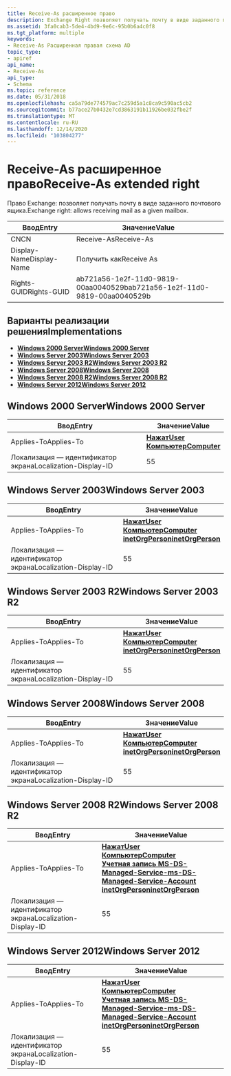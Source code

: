 ```yaml
---
title: Receive-As расширенное право
description: Exchange Right позволяет получать почту в виде заданного почтового ящика.
ms.assetid: 3fa0cab3-5de4-4bd9-9e6c-95b0b6a4c0f8
ms.tgt_platform: multiple
keywords:
- Receive-As Расширенная правая схема AD
topic_type:
- apiref
api_name:
- Receive-As
api_type:
- Schema
ms.topic: reference
ms.date: 05/31/2018
ms.openlocfilehash: ca5a79de774579ac7c259d5a1c8ca9c590ac5cb2
ms.sourcegitcommit: b77ace27b0432e7cd3863191b11926be032fbe2f
ms.translationtype: MT
ms.contentlocale: ru-RU
ms.lasthandoff: 12/14/2020
ms.locfileid: "103804277"
---
```

# <a name="receive-as-extended-right"></a><span data-ttu-id="854b4-104">Receive-As расширенное право</span><span class="sxs-lookup"><span data-stu-id="854b4-104">Receive-As extended right</span></span>

<span data-ttu-id="854b4-105">Право Exchange: позволяет получать почту в виде заданного почтового ящика.</span><span class="sxs-lookup"><span data-stu-id="854b4-105">Exchange right: allows receiving mail as a given mailbox.</span></span>



| <span data-ttu-id="854b4-106">Ввод</span><span class="sxs-lookup"><span data-stu-id="854b4-106">Entry</span></span> | <span data-ttu-id="854b4-107">Значение</span><span class="sxs-lookup"><span data-stu-id="854b4-107">Value</span></span> |
|--------------|--------------------------------------|
| <span data-ttu-id="854b4-108">CN</span><span class="sxs-lookup"><span data-stu-id="854b4-108">CN</span></span>           | <span data-ttu-id="854b4-109">Receive-As</span><span class="sxs-lookup"><span data-stu-id="854b4-109">Receive-As</span></span>                           |
| <span data-ttu-id="854b4-110">Display-Name</span><span class="sxs-lookup"><span data-stu-id="854b4-110">Display-Name</span></span> | <span data-ttu-id="854b4-111">Получить как</span><span class="sxs-lookup"><span data-stu-id="854b4-111">Receive As</span></span>                           |
| <span data-ttu-id="854b4-112">Rights-GUID</span><span class="sxs-lookup"><span data-stu-id="854b4-112">Rights-GUID</span></span>  | <span data-ttu-id="854b4-113">ab721a56-1e2f-11d0-9819-00aa0040529b</span><span class="sxs-lookup"><span data-stu-id="854b4-113">ab721a56-1e2f-11d0-9819-00aa0040529b</span></span> |



## <a name="implementations"></a><span data-ttu-id="854b4-114">Варианты реализации решения</span><span class="sxs-lookup"><span data-stu-id="854b4-114">Implementations</span></span>

-   [<span data-ttu-id="854b4-115">**Windows 2000 Server**</span><span class="sxs-lookup"><span data-stu-id="854b4-115">**Windows 2000 Server**</span></span>](#windows-2000-server)
-   [<span data-ttu-id="854b4-116">**Windows Server 2003**</span><span class="sxs-lookup"><span data-stu-id="854b4-116">**Windows Server 2003**</span></span>](#windows-server-2003)
-   [<span data-ttu-id="854b4-117">**Windows Server 2003 R2**</span><span class="sxs-lookup"><span data-stu-id="854b4-117">**Windows Server 2003 R2**</span></span>](#windows-server-2003-r2)
-   [<span data-ttu-id="854b4-118">**Windows Server 2008**</span><span class="sxs-lookup"><span data-stu-id="854b4-118">**Windows Server 2008**</span></span>](#windows-server-2008)
-   [<span data-ttu-id="854b4-119">**Windows Server 2008 R2**</span><span class="sxs-lookup"><span data-stu-id="854b4-119">**Windows Server 2008 R2**</span></span>](#windows-server-2008-r2)
-   [<span data-ttu-id="854b4-120">**Windows Server 2012**</span><span class="sxs-lookup"><span data-stu-id="854b4-120">**Windows Server 2012**</span></span>](#windows-server-2012)

## <a name="windows-2000-server"></a><span data-ttu-id="854b4-121">Windows 2000 Server</span><span class="sxs-lookup"><span data-stu-id="854b4-121">Windows 2000 Server</span></span>



| <span data-ttu-id="854b4-122">Ввод</span><span class="sxs-lookup"><span data-stu-id="854b4-122">Entry</span></span> | <span data-ttu-id="854b4-123">Значение</span><span class="sxs-lookup"><span data-stu-id="854b4-123">Value</span></span> |
|-------------------------|-----------------------------------------------------------------------------|
| <span data-ttu-id="854b4-124">Applies-To</span><span class="sxs-lookup"><span data-stu-id="854b4-124">Applies-To</span></span>              | [<span data-ttu-id="854b4-125">**Нажат**</span><span class="sxs-lookup"><span data-stu-id="854b4-125">**User**</span></span>](c-user.md)<br/> [<span data-ttu-id="854b4-126">**Компьютер**</span><span class="sxs-lookup"><span data-stu-id="854b4-126">**Computer**</span></span>](c-computer.md)<br/> |
| <span data-ttu-id="854b4-127">Локализация — идентификатор экрана</span><span class="sxs-lookup"><span data-stu-id="854b4-127">Localization-Display-ID</span></span> | <span data-ttu-id="854b4-128">5</span><span class="sxs-lookup"><span data-stu-id="854b4-128">5</span></span>                                                                           |



## <a name="windows-server-2003"></a><span data-ttu-id="854b4-129">Windows Server 2003</span><span class="sxs-lookup"><span data-stu-id="854b4-129">Windows Server 2003</span></span>



| <span data-ttu-id="854b4-130">Ввод</span><span class="sxs-lookup"><span data-stu-id="854b4-130">Entry</span></span> | <span data-ttu-id="854b4-131">Значение</span><span class="sxs-lookup"><span data-stu-id="854b4-131">Value</span></span> |
|-------------------------|---------------------------------------------------------------------------------------------------------------------------------|
| <span data-ttu-id="854b4-132">Applies-To</span><span class="sxs-lookup"><span data-stu-id="854b4-132">Applies-To</span></span>              | [<span data-ttu-id="854b4-133">**Нажат**</span><span class="sxs-lookup"><span data-stu-id="854b4-133">**User**</span></span>](c-user.md)<br/> [<span data-ttu-id="854b4-134">**Компьютер**</span><span class="sxs-lookup"><span data-stu-id="854b4-134">**Computer**</span></span>](c-computer.md)<br/> [<span data-ttu-id="854b4-135">**inetOrgPerson**</span><span class="sxs-lookup"><span data-stu-id="854b4-135">**inetOrgPerson**</span></span>](c-inetorgperson.md)<br/> |
| <span data-ttu-id="854b4-136">Локализация — идентификатор экрана</span><span class="sxs-lookup"><span data-stu-id="854b4-136">Localization-Display-ID</span></span> | <span data-ttu-id="854b4-137">5</span><span class="sxs-lookup"><span data-stu-id="854b4-137">5</span></span>                                                                                                                               |



## <a name="windows-server-2003-r2"></a><span data-ttu-id="854b4-138">Windows Server 2003 R2</span><span class="sxs-lookup"><span data-stu-id="854b4-138">Windows Server 2003 R2</span></span>



| <span data-ttu-id="854b4-139">Ввод</span><span class="sxs-lookup"><span data-stu-id="854b4-139">Entry</span></span> | <span data-ttu-id="854b4-140">Значение</span><span class="sxs-lookup"><span data-stu-id="854b4-140">Value</span></span> |
|-------------------------|---------------------------------------------------------------------------------------------------------------------------------|
| <span data-ttu-id="854b4-141">Applies-To</span><span class="sxs-lookup"><span data-stu-id="854b4-141">Applies-To</span></span>              | [<span data-ttu-id="854b4-142">**Нажат**</span><span class="sxs-lookup"><span data-stu-id="854b4-142">**User**</span></span>](c-user.md)<br/> [<span data-ttu-id="854b4-143">**Компьютер**</span><span class="sxs-lookup"><span data-stu-id="854b4-143">**Computer**</span></span>](c-computer.md)<br/> [<span data-ttu-id="854b4-144">**inetOrgPerson**</span><span class="sxs-lookup"><span data-stu-id="854b4-144">**inetOrgPerson**</span></span>](c-inetorgperson.md)<br/> |
| <span data-ttu-id="854b4-145">Локализация — идентификатор экрана</span><span class="sxs-lookup"><span data-stu-id="854b4-145">Localization-Display-ID</span></span> | <span data-ttu-id="854b4-146">5</span><span class="sxs-lookup"><span data-stu-id="854b4-146">5</span></span>                                                                                                                               |



## <a name="windows-server-2008"></a><span data-ttu-id="854b4-147">Windows Server 2008</span><span class="sxs-lookup"><span data-stu-id="854b4-147">Windows Server 2008</span></span>



| <span data-ttu-id="854b4-148">Ввод</span><span class="sxs-lookup"><span data-stu-id="854b4-148">Entry</span></span> | <span data-ttu-id="854b4-149">Значение</span><span class="sxs-lookup"><span data-stu-id="854b4-149">Value</span></span> |
|-------------------------|---------------------------------------------------------------------------------------------------------------------------------|
| <span data-ttu-id="854b4-150">Applies-To</span><span class="sxs-lookup"><span data-stu-id="854b4-150">Applies-To</span></span>              | [<span data-ttu-id="854b4-151">**Нажат**</span><span class="sxs-lookup"><span data-stu-id="854b4-151">**User**</span></span>](c-user.md)<br/> [<span data-ttu-id="854b4-152">**Компьютер**</span><span class="sxs-lookup"><span data-stu-id="854b4-152">**Computer**</span></span>](c-computer.md)<br/> [<span data-ttu-id="854b4-153">**inetOrgPerson**</span><span class="sxs-lookup"><span data-stu-id="854b4-153">**inetOrgPerson**</span></span>](c-inetorgperson.md)<br/> |
| <span data-ttu-id="854b4-154">Локализация — идентификатор экрана</span><span class="sxs-lookup"><span data-stu-id="854b4-154">Localization-Display-ID</span></span> | <span data-ttu-id="854b4-155">5</span><span class="sxs-lookup"><span data-stu-id="854b4-155">5</span></span>                                                                                                                               |



## <a name="windows-server-2008-r2"></a><span data-ttu-id="854b4-156">Windows Server 2008 R2</span><span class="sxs-lookup"><span data-stu-id="854b4-156">Windows Server 2008 R2</span></span>



| <span data-ttu-id="854b4-157">Ввод</span><span class="sxs-lookup"><span data-stu-id="854b4-157">Entry</span></span> | <span data-ttu-id="854b4-158">Значение</span><span class="sxs-lookup"><span data-stu-id="854b4-158">Value</span></span> |
|-------------------------|------------------------------------------------------------------------------------------------------------------------------------------------------------------------------------------------------------------|
| <span data-ttu-id="854b4-159">Applies-To</span><span class="sxs-lookup"><span data-stu-id="854b4-159">Applies-To</span></span>              | [<span data-ttu-id="854b4-160">**Нажат**</span><span class="sxs-lookup"><span data-stu-id="854b4-160">**User**</span></span>](c-user.md)<br/> [<span data-ttu-id="854b4-161">**Компьютер**</span><span class="sxs-lookup"><span data-stu-id="854b4-161">**Computer**</span></span>](c-computer.md)<br/> [<span data-ttu-id="854b4-162">**Учетная запись MS-DS-Managed-Service-**</span><span class="sxs-lookup"><span data-stu-id="854b4-162">**ms-DS-Managed-Service-Account**</span></span>](c-msds-managedserviceaccount.md)<br/> [<span data-ttu-id="854b4-163">**inetOrgPerson**</span><span class="sxs-lookup"><span data-stu-id="854b4-163">**inetOrgPerson**</span></span>](c-inetorgperson.md)<br/> |
| <span data-ttu-id="854b4-164">Локализация — идентификатор экрана</span><span class="sxs-lookup"><span data-stu-id="854b4-164">Localization-Display-ID</span></span> | <span data-ttu-id="854b4-165">5</span><span class="sxs-lookup"><span data-stu-id="854b4-165">5</span></span>                                                                                                                                                                                                                |



## <a name="windows-server-2012"></a><span data-ttu-id="854b4-166">Windows Server 2012</span><span class="sxs-lookup"><span data-stu-id="854b4-166">Windows Server 2012</span></span>



| <span data-ttu-id="854b4-167">Ввод</span><span class="sxs-lookup"><span data-stu-id="854b4-167">Entry</span></span> | <span data-ttu-id="854b4-168">Значение</span><span class="sxs-lookup"><span data-stu-id="854b4-168">Value</span></span> |
|-------------------------|------------------------------------------------------------------------------------------------------------------------------------------------------------------------------------------------------------------|
| <span data-ttu-id="854b4-169">Applies-To</span><span class="sxs-lookup"><span data-stu-id="854b4-169">Applies-To</span></span>              | [<span data-ttu-id="854b4-170">**Нажат**</span><span class="sxs-lookup"><span data-stu-id="854b4-170">**User**</span></span>](c-user.md)<br/> [<span data-ttu-id="854b4-171">**Компьютер**</span><span class="sxs-lookup"><span data-stu-id="854b4-171">**Computer**</span></span>](c-computer.md)<br/> [<span data-ttu-id="854b4-172">**Учетная запись MS-DS-Managed-Service-**</span><span class="sxs-lookup"><span data-stu-id="854b4-172">**ms-DS-Managed-Service-Account**</span></span>](c-msds-managedserviceaccount.md)<br/> [<span data-ttu-id="854b4-173">**inetOrgPerson**</span><span class="sxs-lookup"><span data-stu-id="854b4-173">**inetOrgPerson**</span></span>](c-inetorgperson.md)<br/> |
| <span data-ttu-id="854b4-174">Локализация — идентификатор экрана</span><span class="sxs-lookup"><span data-stu-id="854b4-174">Localization-Display-ID</span></span> | <span data-ttu-id="854b4-175">5</span><span class="sxs-lookup"><span data-stu-id="854b4-175">5</span></span>                                                                                                                                                                                                                |



 

 





